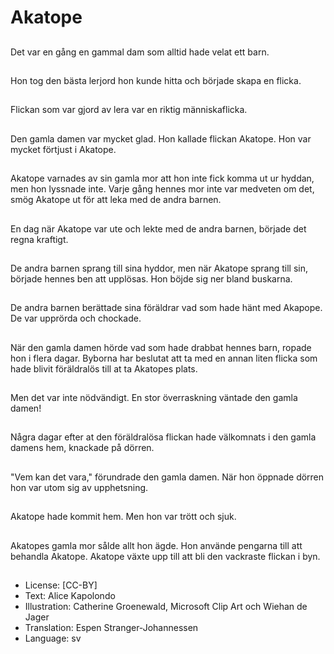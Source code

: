 # Akatope

##
Det var en gång en gammal dam som alltid hade velat ett barn.

##
Hon tog den bästa lerjord hon kunde hitta och började skapa en flicka.

##
Flickan som var gjord av lera var en riktig människaflicka.

##
Den gamla damen var mycket glad. Hon kallade flickan Akatope. Hon var mycket förtjust i Akatope.

##
Akatope varnades av sin gamla mor att hon inte fick komma ut ur hyddan, men hon lyssnade inte. Varje gång hennes mor inte var medveten om det, smög Akatope ut för att leka med de andra barnen.

##
En dag när Akatope var ute och lekte med de andra barnen, började det regna kraftigt.

##
De andra barnen sprang till sina hyddor, men när Akatope sprang till sin, började hennes ben att upplösas. Hon böjde sig ner bland buskarna.

##
De andra barnen berättade sina föräldrar vad som hade hänt med Akapope. De var upprörda och chockade.

##
När den gamla damen hörde vad som hade drabbat hennes barn, ropade hon i flera dagar. Byborna har beslutat att ta med en annan liten flicka som hade blivit föräldralös till at ta Akatopes plats.

##
Men det var inte nödvändigt. En stor överraskning väntade den gamla damen!

##
Några dagar efter at den föräldralösa flickan hade välkomnats i den gamla damens hem, knackade på dörren.

##
"Vem kan det vara," förundrade den gamla damen. När hon öppnade dörren hon var utom sig av upphetsning.

##
Akatope hade kommit hem. Men hon var trött och sjuk.

##
Akatopes gamla mor sålde allt hon ägde. Hon använde pengarna till att behandla Akatope. Akatope växte upp till att bli den vackraste flickan i byn.

##
* License: [CC-BY]
* Text: Alice Kapolondo
* Illustration: Catherine Groenewald, Microsoft Clip Art och Wiehan de Jager
* Translation: Espen Stranger-Johannessen
* Language: sv
